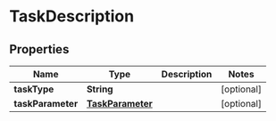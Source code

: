 
# TaskDescription

## Properties
Name | Type | Description | Notes
------------ | ------------- | ------------- | -------------
**taskType** | **String** |  |  [optional]
**taskParameter** | [**TaskParameter**](TaskParameter.md) |  |  [optional]



